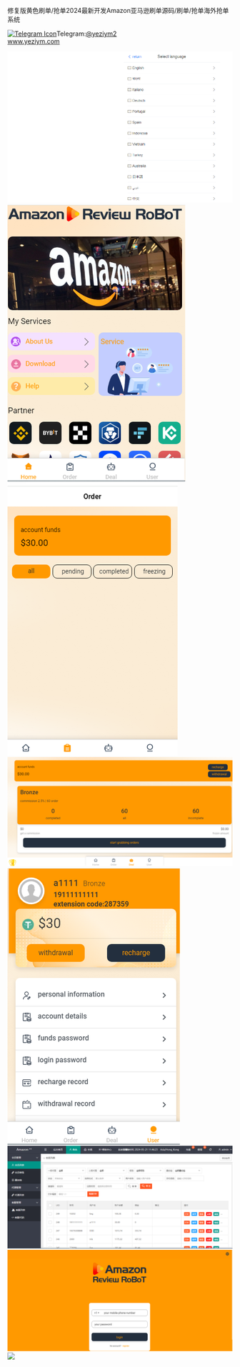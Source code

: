 修复版黄色刷单/抢单2024最新开发Amazon亚马逊刷单源码/刷单/抢单海外抢单系统<p dir="auto"><a target="_blank" rel="noopener noreferrer nofollow" href="https://camo.githubusercontent.com/d614d90677fbc2e34c7c62ebc68c82379d87a57c4beaf05af65fec7ba6b72e36/68747470733a2f2f63646e2d69636f6e732d706e672e666c617469636f6e2e636f6d2f3531322f323131312f323131313634362e706e67"><img src="https://camo.githubusercontent.com/d614d90677fbc2e34c7c62ebc68c82379d87a57c4beaf05af65fec7ba6b72e36/68747470733a2f2f63646e2d69636f6e732d706e672e666c617469636f6e2e636f6d2f3531322f323131312f323131313634362e706e67" alt="Telegram Icon" style="width: 16px; max-width: 100%;" data-canonical-src="https://cdn-icons-png.flaticon.com/512/2111/2111646.png"></a>Telegram:<a href="https://t.me/yeziym2" rel="nofollow">@yeziym2</a><br><a href="https://www.yeziym.com/">www.yeziym.com</a></p><img src="https://github.com/yeziym/FNYsNxCAvY/blob/main/FfMF5.png"><img src="https://github.com/yeziym/FNYsNxCAvY/blob/main/gjrFD.png"><img src="https://github.com/yeziym/FNYsNxCAvY/blob/main/mNUXZ.png"><img src="https://github.com/yeziym/FNYsNxCAvY/blob/main/FHXAy.png"><img src="https://github.com/yeziym/FNYsNxCAvY/blob/main/bf4G8.png"><img src="https://github.com/yeziym/FNYsNxCAvY/blob/main/JXB2k.png"><img src="https://github.com/yeziym/FNYsNxCAvY/blob/main/a3xuo.png"><img src="https://github.com/yeziym/FNYsNxCAvY/blob/main/B29gS.png">